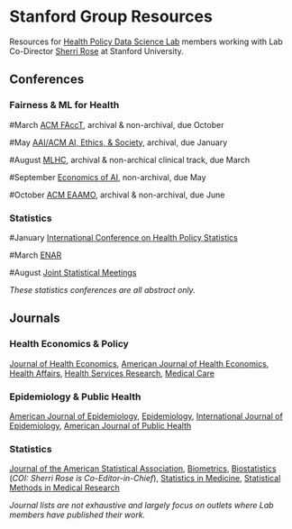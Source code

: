
# Stanford Group Resources

Resources for [Health Policy Data Science Lab](http://healthpolicydatascience.org/) members working with Lab Co-Director [Sherri Rose](http://drsherrirose.org/) at Stanford University.

## Conferences
### Fairness & ML for Health

#March 
[ACM FAccT](https://facctconference.org), archival & non-archival, due October

#May 
[AAI/ACM AI, Ethics, & Society](https://www.aies-conference.com/2021/), archival, due January 

#August 
[MLHC](https://www.mlforhc.org/), archival & non-archical clinical track, due March

#September 
[Economics of AI](https://www.economicsofai.com/blog/2021/2/2/2021-nber-economics-of-ai-conference-call-for-papers), non-archival, due May

#October 
[ACM EAAMO](https://eaamo.org/), archival & non-archival, due June

### Statistics

#January 
[International Conference on Health Policy Statistics](https://ww2.amstat.org/meetings/ichps/2020/)

#March 
[ENAR](https://www.enar.org/meetings/future.cfm)

#August 
[Joint Statistical Meetings](https://www.amstat.org/asa/meetings/Joint-Statistical-Meetings.aspx)

_These statistics conferences are all abstract only._

## Journals
### Health Economics & Policy

[Journal of Health Economics](https://www.journals.elsevier.com/journal-of-health-economics), [American Journal of Health Economics](https://www.journals.uchicago.edu/toc/ajhe/current), [Health Affairs](https://www.healthaffairs.org/), [Health Services Research](https://www.hsr.org/), [Medical Care](https://journals.lww.com/lww-medicalcare/pages/default.aspx)

### Epidemiology & Public Health

[American Journal of Epidemiology](https://academic.oup.com/aje), [Epidemiology](https://journals.lww.com/epidem/pages/default.aspx), [International Journal of Epidemiology](https://academic.oup.com/ije), [American Journal of Public Health](https://ajph.aphapublications.org/)

### Statistics 

[Journal of the American Statistical Association](https://www.tandfonline.com/toc/uasa20/current), [Biometrics](https://onlinelibrary.wiley.com/journal/15410420), [Biostatistics](https://academic.oup.com/biostatistics) (_COI: Sherri Rose is Co-Editor-in-Chief_), [Statistics in Medicine](https://onlinelibrary.wiley.com/journal/10970258), [Statistical Methods in Medical Research](https://journals.sagepub.com/home/smm)

_Journal lists are not exhaustive and largely focus on outlets where Lab members have published their work._
